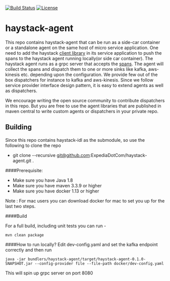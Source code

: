 [![Build Status](https://travis-ci.org/ExpediaDotCom/haystack-agent.svg?branch=master)](https://travis-ci.org/ExpediaDotCom/haystack-agent)
[![License](https://img.shields.io/badge/license-Apache%20License%202.0-blue.svg)](https://github.com/ExpediaDotCom/haystack/blob/master/LICENSE)

# haystack-agent
This repo contains haystack-agent that can be run as a side-car container or a standalone agent on the same host of micro service application.
One need to add the haystack [client library](https://github.com/ExpediaDotCom/haystack-client-java) in its service application to push the spans to the haystack agent running locally(or side car container).
The haystack agent runs as a grpc server that accepts the [spans](https://github.com/ExpediaDotCom/haystack-idl). 
The agent will collect the spans and dispatch them to one or more sinks like kafka, aws-kinesis etc. depending upon the configuration.
We provide few out of the box dispatchers for instance to kafka and aws-kinesis. Since we follow service provider interface design pattern, it is easy to extend agents as well as dispatchers.

We encourage writing the open source community to contribute dispatchers in this repo. But you are free to use the agent libraries that are published in maven central to write custom agents or dispatchers in your private repo.


## Building

####
Since this repo contains haystack-idl as the submodule, so use the following to clone the repo
* git clone --recursive git@github.com:ExpediaDotCom/haystack-agent.git .

####Prerequisite: 

* Make sure you have Java 1.8
* Make sure you have maven 3.3.9 or higher
* Make sure you have docker 1.13 or higher


Note : For mac users you can download docker for mac to set you up for the last two steps.

####Build

For a full build, including unit tests you can run -
```
mvn clean package
```
####How to run locally?
Edit dev-config.yaml and set the kafka endpoint correctly and then run
```
java -jar bundlers/haystack-agent/target/haystack-agent-0.1.0-SNAPSHOT.jar --config-provider file --file-path docker/dev-config.yaml
```
This will spin up grpc server on port 8080
